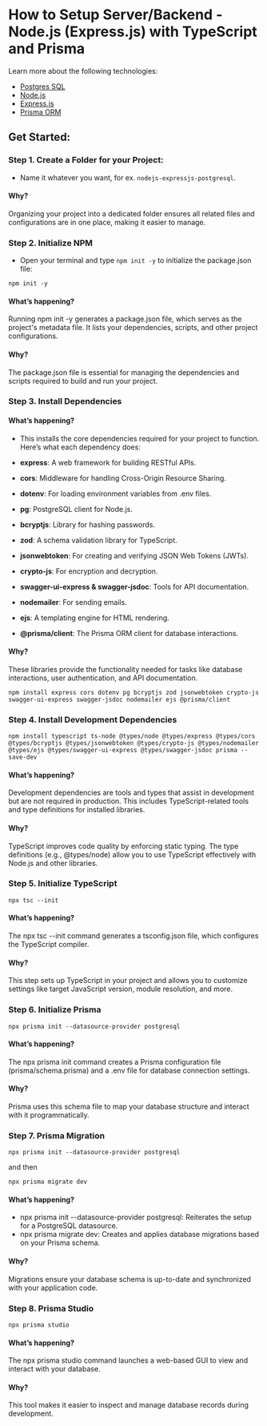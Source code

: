 # How to Setup Server/Backend - Node.js (Express.js) with TypeScript and Prisma

Learn more about the following technologies:
- [Postgres SQL](https://www.postgresql.org/docs/current/)
- [Node.js](https://nodejs.org/docs/latest/api/)
- [Express.js](https://expressjs.com/)
- [Prisma ORM](https://www.prisma.io/docs/orm)

## Get Started:

### Step 1. Create a Folder for your Project:
- Name it whatever you want, for ex. `nodejs-expressjs-postgresql`.
#### Why?
Organizing your project into a dedicated folder ensures all related files and configurations are in one place, making it easier to manage.

### Step 2. Initialize NPM
- Open your terminal and type `npm init -y` to initialize the package.json file:
```console
npm init -y
```
#### What’s happening?
Running npm init -y generates a package.json file, which serves as the project's metadata file. It lists your dependencies, scripts, and other project configurations.
#### Why?
The package.json file is essential for managing the dependencies and scripts required to build and run your project.

### Step 3. Install Dependencies
#### What’s happening?
- This installs the core dependencies required for your project to function. Here’s what each dependency does:
  
- **express**: A web framework for building RESTful APIs.
- **cors**: Middleware for handling Cross-Origin Resource Sharing.
- **dotenv**: For loading environment variables from .env files.
- **pg**: PostgreSQL client for Node.js.
- **bcryptjs**: Library for hashing passwords.
- **zod**: A schema validation library for TypeScript.
- **jsonwebtoken**: For creating and verifying JSON Web Tokens (JWTs).
- **crypto-js**: For encryption and decryption.
- **swagger-ui-express & swagger-jsdoc**: Tools for API documentation.
- **nodemailer**: For sending emails.
- **ejs**: A templating engine for HTML rendering.
- **@prisma/client**: The Prisma ORM client for database interactions.

#### Why?
These libraries provide the functionality needed for tasks like database interactions, user authentication, and API documentation.
```console
npm install express cors dotenv pg bcryptjs zod jsonwebtoken crypto-js swagger-ui-express swagger-jsdoc nodemailer ejs @prisma/client
```

### Step 4. Install Development Dependencies
```console
npm install typescript ts-node @types/node @types/express @types/cors @types/bcryptjs @types/jsonwebtoken @types/crypto-js @types/nodemailer @types/ejs @types/swagger-ui-express @types/swagger-jsdoc prisma --save-dev
```
#### What’s happening?
Development dependencies are tools and types that assist in development but are not required in production. This includes TypeScript-related tools and type definitions for installed libraries.

#### Why?
TypeScript improves code quality by enforcing static typing. The type definitions (e.g., @types/node) allow you to use TypeScript effectively with Node.js and other libraries.

### Step 5. Initialize TypeScript
```console
npx tsc --init
```
#### What’s happening?
The npx tsc --init command generates a tsconfig.json file, which configures the TypeScript compiler.

#### Why?
This step sets up TypeScript in your project and allows you to customize settings like target JavaScript version, module resolution, and more.

### Step 6. Initialize Prisma
```console
npx prisma init --datasource-provider postgresql
```
#### What’s happening?
The npx prisma init command creates a Prisma configuration file (prisma/schema.prisma) and a .env file for database connection settings.

#### Why?
Prisma uses this schema file to map your database structure and interact with it programmatically.

### Step 7. Prisma Migration
```console
npx prisma init --datasource-provider postgresql
```

and then

```console
npx prisma migrate dev
```
#### What’s happening?
- npx prisma init --datasource-provider postgresql: Reiterates the setup for a PostgreSQL datasource.
- npx prisma migrate dev: Creates and applies database migrations based on your Prisma schema.

#### Why?
Migrations ensure your database schema is up-to-date and synchronized with your application code.

### Step 8. Prisma Studio
```console
npx prisma studio
```
#### What’s happening?
The npx prisma studio command launches a web-based GUI to view and interact with your database.

#### Why?
This tool makes it easier to inspect and manage database records during development.
